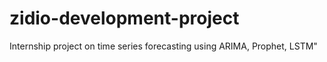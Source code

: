 # zidio-development-project
Internship project on time series forecasting using ARIMA, Prophet, LSTM"
